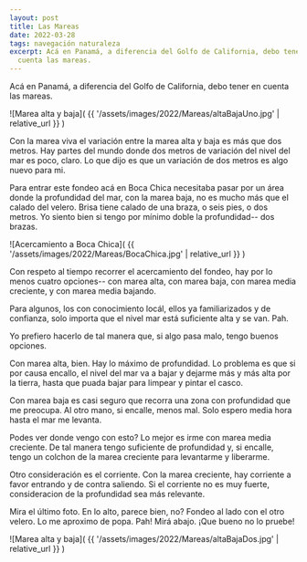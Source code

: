 ```yaml
---
layout: post
title: Las Mareas
date: 2022-03-28
tags: navegación naturaleza
excerpt: Acá en Panamá, a diferencia del Golfo de California, debo tener en
  cuenta las mareas.
---
```


Acá en Panamá, a diferencia del Golfo de California, debo tener en cuenta
las mareas.

![Marea alta y baja](
  {{ '/assets/images/2022/Mareas/altaBajaUno.jpg' | relative_url }}
)

Con la marea viva el variación entre la marea alta y baja es más que dos
metros. Hay partes del mundo donde dos metros de variación del nivel del
mar es poco, claro. Lo que dijo es que un variación de dos metros es algo
nuevo para mi.

Para entrar este fondeo acá en Boca Chica necesitaba pasar por un área donde
la profundidad del mar, con la marea baja, no es mucho más que el calado
del velero. Brisa tiene calado de una braza, o seis pies, o dos metros.
Yo siento bien si tengo por mínimo doble la profundidad-- dos brazas.

![Acercamiento a Boca Chica](
  {{ '/assets/images/2022/Mareas/BocaChica.jpg' | relative_url }}
)

Con respeto al tiempo recorrer el acercamiento del fondeo, hay por lo menos
cuatro opciones-- con marea alta, con marea baja, con marea media creciente,
y con marea media bajando.

Para algunos, los con conocimiento locál, ellos ya familiarizados y
de confianza, solo importa que el nivel mar está suficiente alta y se van.
Pah.

Yo prefiero hacerlo de tal manera que, si algo pasa malo, tengo buenos
opciones.

Con marea alta, bien. Hay lo máximo de profundidad. Lo problema es que si
por causa encallo, el nivel del mar va a bajar y dejarme más y más alta por
la tierra, hasta que puada bajar para limpear y pintar el casco.

Con marea baja es casi seguro que recorra una zona con profundidad que me
preocupa. Al otro mano, si encalle, menos mal. Solo espero media hora hasta
el mar me levanta.

Podes ver donde vengo con esto? Lo mejor es irme con marea media creciente.
De tal manera tengo suficiente de profundidad y, si encalle, tengo un colchon
de la marea creciente para levantarme y liberarme.

Otro consideración es el corriente. Con la marea creciente, hay corriente
a favor entrando y de contra saliendo. Si el corriente no es muy fuerte,
consideracion de la profundidad sea más relevante.

Mira el último foto. En lo alto, parece bien, no? Fondeo al lado con el
otro velero. Lo me aproximo de popa. Pah! Mirá abajo. ¡Que bueno no lo
pruebe!

![Marea alta y baja](
  {{ '/assets/images/2022/Mareas/altaBajaDos.jpg' | relative_url }}
)

